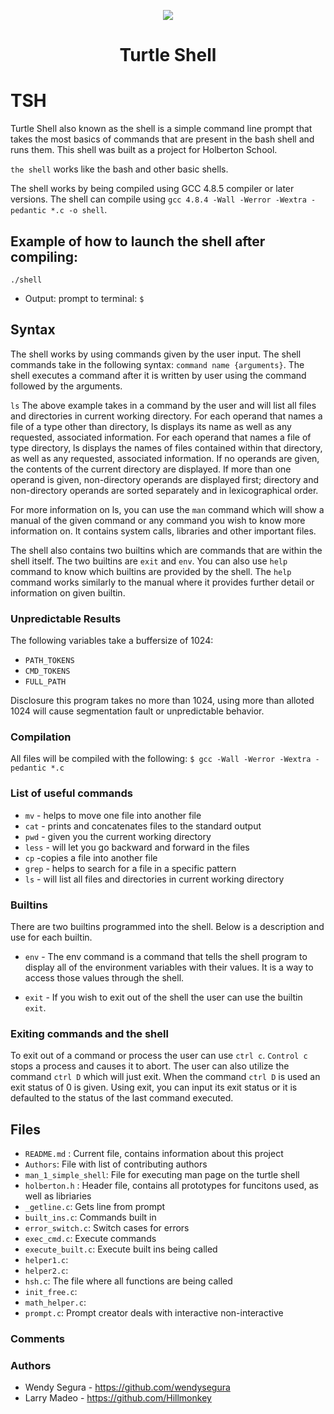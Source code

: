 <p align="center">

<img src="http://media.giphy.com/media/SgJvoYdHHrCjm/giphy.gif">
<br>



<h1><p align="center">Turtle Shell</h1></p></font>





# TSH
Turtle Shell also known as the shell is a simple command line prompt that takes the most basics of commands that are present in the bash shell and runs them. This shell was built as a project for Holberton School.

`the shell` works like the bash and other basic shells.

The shell works by being compiled using GCC 4.8.5 compiler or later versions. The shell can compile using `gcc 4.8.4 -Wall -Werror -Wextra -pedantic *.c -o shell`.

## Example of how to launch the shell after compiling:
`./shell`

* Output: prompt to terminal: `$ `

## Syntax
The shell works by using commands given by the user input. The shell commands take in the following syntax: `command name {arguments}`. The shell executes a command after it is written by user using the command followed by the arguments.

`ls`
The above example takes in a command by the user and will list all files and directories in current working directory. 
For each operand that names a file of a type other than directory, ls displays its name as well as any requested, associated information.  For each operand that names a file of type directory, ls displays the names of files contained within that directory, as well as any requested, associated information.
If no operands are given, the contents of the current directory are displayed.  If more than one operand is given, non-directory operands are displayed first; directory and non-directory operands are sorted separately and in lexicographical order.

For more information on ls, you can use the `man` command which will show a manual of the given command or any command you wish to know more information on. It contains system calls, libraries and other important files.

The shell also contains two builtins which are commands that are within the shell itself. The two builtins are `exit` and `env`. You can also use `help` command to know which builtins are provided by the shell. The `help` command works similarly to the manual where it provides further detail or information on given builtin.

### Unpredictable Results
The following variables take a buffersize of 1024:
* `PATH_TOKENS`
* `CMD_TOKENS`
* `FULL_PATH`

Disclosure this program takes no more than 1024, using more than alloted 1024 will cause segmentation fault or unpredictable behavior.

### Compilation
All files will be compiled with the following: `$ gcc -Wall -Werror -Wextra -pedantic *.c`



### List of useful commands
* `mv` - helps to move one file into another file
* `cat` - prints and concatenates files to the standard output
* `pwd` - given you the current working directory
* `less` - will let you go backward and forward in the files
* `cp` -copies a file into another file
* `grep` - helps to search for a file in a specific pattern
* `ls` - will list all files and directories in current working directory



### Builtins
There are two builtins programmed into the shell. Below is a description and use for each builtin.

* `env` - The env command is a command that tells the shell program to display all of the environment variables with their values. It is a    way to access those values through the shell.

* `exit` - If you wish to exit out of the shell the user can use the builtin `exit`.


### Exiting commands and the shell
To exit out of a command or process the user can use `ctrl c`. `Control c` stops a process and causes it to abort.
The user can also utilize the command `ctrl D` which will just exit. When the command `ctrl D` is used an exit status of 0 is given. Using exit, you can input its exit status or it is defaulted to the status of the last command executed.

## Files
* `README.md` : Current file, contains information about this project
* `Authors`: File with list of contributing authors
* `man_1_simple_shell`: File for executing man page on the turtle shell
* `holberton.h` : Header file, contains all prototypes for funcitons used, as well as libriaries
* `_getline.c`: Gets line from prompt
* `built_ins.c`: Commands built in 
* `error_switch.c`: Switch cases for errors
* `exec_cmd.c`: Execute commands
* `execute_built.c`: Execute built ins being called
* `helper1.c`: 
* `helper2.c`:
* `hsh.c`: The file where all functions are being called
* `init_free.c`:
* `math_helper.c`: 
* `prompt.c`: Prompt creator deals with interactive non-interactive



### Comments

### Authors
* Wendy Segura - https://github.com/wendysegura
* Larry Madeo - https://github.com/Hillmonkey
